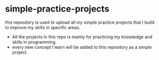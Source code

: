 # simple-practice-projects
this repository is used to upload all my simple practice projects that I build to improve my skills in specific areas.

- All the projects in this repo is mainly for practicing my knowledge and skills in programming.
- every new concept I learn will be added to this repository as a simple project.
